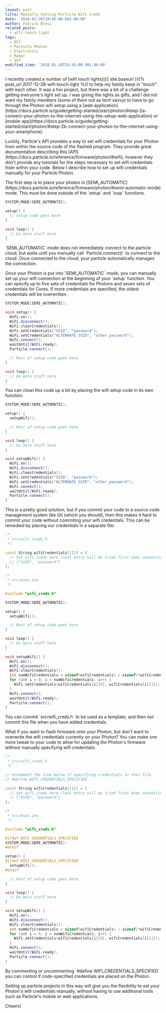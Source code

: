 ```yaml
---
layout: post
title: Manually Setting Particle Wifi Creds
date: '2018-01-28T19:45:00.001-06:00'
author: Patrick Blesi
related_posts:
  - wifi-touch-light
tags:
  - DIY
  - Particle Photon
  - Electronics
  - Maker
  - IOT
modified_time: '2018-01-28T19:45:00.001-06:00'
---
```


<p>
I recently created a number of [wifi touch lights]({{ site.baseurl }}{% post_url 2017-12-28-wifi-touch-light %}) to help my family keep in "touch" with each other. It was a fun project, but there was a bit of a challenge getting everyone's light set up. I was giving the lights as gifts, and I did not want my family members (some of them not as tech savvy) to have to go through the Photon wifi setup using a [web application](https://docs.particle.io/guide/getting-started/start/photon/#step-2a-connect-your-photon-to-the-internet-using-the-setup-web-application) or [mobile app](https://docs.particle.io/guide/getting-started/start/photon/#step-2b-connect-your-photon-to-the-internet-using-your-smartphone).
</p>

<p>
Luckily, Particle's API provides a way to set wifi credentials for your Photon from within the source code of the flashed program. They provide great documentation describing this [API](https://docs.particle.io/reference/firmware/photon/#wifi), however they don't provide any tutorials for the steps necessary to set wifi credentials from within your code. Below I describe how to set up wifi credentials manually for your Particle Photon.
</p>

<p>
The first step is to place your photon in [SEMI_AUTOMATIC](https://docs.particle.io/reference/firmware/photon/#semi-automatic-mode) mode. This must be done outside of the `setup` and `loop` functions.
</p>

```c++
SYSTEM_MODE(SEMI_AUTOMATIC);

setup() {
  // Setup code goes here
}

void loop() {
  // Do more stuff here
}

```

<p>
`SEMI_AUTOMATIC` mode does not immediately connect to the particle cloud, but waits until you manually call `Particle.connect()` to connect to the cloud. Once connected to the cloud, your particle automatically manages the connection.
</p>

<p>
Once your Photon is put into `SEMI_AUTOMATIC` mode, you can manually set up your wifi connection at the beginning of your `setup` function. You can specify up to five sets of credentials for Photons and seven sets of credentials for Cores. If more credentials are specified, the oldest credentials will be overwritten.
</p>

```c++
SYSTEM_MODE(SEMI_AUTOMATIC);

void setup() {
  WiFi.on();
  WiFi.disconnect();
  WiFi.clearCredentials();
  WiFi.setCredentials("SSID", "password");
  WiFi.setCredentials("ALTERNATE_SSID", "other_password");
  WiFi.connect();
  waitUntil(WiFi.ready);
  Particle.connect();

  // Rest of setup code goes here
}

void loop() {
  // Do more stuff here
}
```

<p>
You can clean this code up a bit by placing the wifi setup code in its own function:
</p>

```c++
SYSTEM_MODE(SEMI_AUTOMATIC);

setup() {
  setupWifi();

  // Rest of setup code goes here
}

void loop() {
  // Do more stuff here
}

void setupWifi() {
  WiFi.on();
  WiFi.disconnect();
  WiFi.clearCredentials();
  WiFi.setCredentials("SSID", "password");
  WiFi.setCredentials("ALTERNATE_SSID", "other_password");
  WiFi.connect();
  waitUntil(WiFi.ready);
  Particle.connect();
}
```

<p>
This is a pretty good solution, but if you commit your code to a source code management system like Git (which you should), then this makes it hard to commit your code without commiting your wifi credentials. This can be remedied by placing our credentials in a separate file:
</p>

```c++
/*
 * src/wifi_creds.h
 */

const String wifiCredentials[][2] = {
  // Set wifi creds here (last entry will be tried first when connecting)
  // {"SSID", "password"}
};
```

```c++
/*
 * src/main.ino
 */

#include "wifi_creds.h"

SYSTEM_MODE(SEMI_AUTOMATIC);

setup() {
  setupWifi();

  // Rest of setup code goes here
}

void loop() {
  // Do more stuff here
}

void setupWifi() {
  WiFi.on();
  WiFi.disconnect();
  WiFi.clearCredentials();
  int numWifiCredentials = sizeof(wifiCredentials) / sizeof(*wifiCredentials);
  for (int i = 0; i < numWifiCredentials; i++) {
    WiFi.setCredentials(wifiCredentials[i][0], wifiCredentials[i][1]);
  }
  WiFi.connect();
  waitUntil(WiFi.ready);
  Particle.connect();
}
```

<p>
You can commit `src/wifi_creds.h` to be used as a template, and then not commit this file when you have added credentials.
</p>

<p>
What if you want to flash firmware onto your Photon, but don't want to overwrite the wifi credentials currently on your Photon? You can make one more tweak to your code to allow for updating the Photon's firmware without manually specifying wifi credentials:
</p>


```c++
/*
 * src/wifi_creds.h
 */

// Uncomment the line below if specifying credentials in this file
// #define WIFI_CREDENTIALS_SPECIFIED

const String wifiCredentials[][2] = {
  // Set wifi creds here (last entry will be tried first when connecting)
  // {"SSID", "password"}
};
```

```c++
/*
 * src/main.ino
 */

#include "wifi_creds.h"

#ifdef WIFI_CREDENTIALS_SPECIFIED
SYSTEM_MODE(SEMI_AUTOMATIC);
#endif

setup() {
#ifdef WIFI_CREDENTIALS_SPECIFIED
  setupWifi();
#endif

  // Rest of setup code goes here
}

void loop() {
  // Do more stuff here
}

void setupWifi() {
  WiFi.on();
  WiFi.disconnect();
  WiFi.clearCredentials();
  int numWifiCredentials = sizeof(wifiCredentials) / sizeof(*wifiCredentials);
  for (int i = 0; i < numWifiCredentials; i++) {
    WiFi.setCredentials(wifiCredentials[i][0], wifiCredentials[i][1]);
  }
  WiFi.connect();
  waitUntil(WiFi.ready);
  Particle.connect();
}
```

<p>
By commenting or uncommenting `#define WIFI_CREDENTIALS_SPECIFIED` you can control if code-specified credentials are placed on the Photon.
</p>

<p>
Setting up particle projects in this way will give you the flexibility to set your Photon's wifi credentials manually, without having to use additional tools such as Particle's mobile or web applications.
</p>

<p>
Cheers!
</p>
